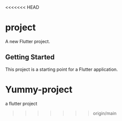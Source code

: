 <<<<<<< HEAD
# project

A new Flutter project.

## Getting Started

This project is a starting point for a Flutter application.

# Yummy-project
a flutter project
>>>>>>> origin/main
